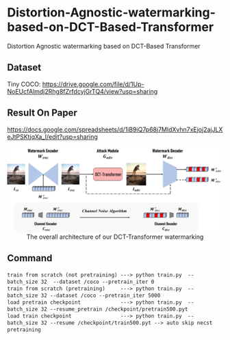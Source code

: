 # Distortion-Agnostic-watermarking-based-on-DCT-Based-Transformer
Distortion Agnostic watermarking based on DCT-Based Transformer

## Dataset

Tiny COCO: https://drive.google.com/file/d/1Up-NoEUcfAlmdj2Rhg8fZrfdcyjGrTQ4/view?usp=sharing

## Result On Paper
https://docs.google.com/spreadsheets/d/1iB9iQ7p68j7MldXvhn7xEjoj2ajJLXeJtPSKtjqXa_I/edit?usp=sharing


<p align="center">
<img src="docs/watermarking.png" width="800px"/>
<br>
The overall architecture of our DCT-Transformer watermarking
</p>




## Command
```
train from scratch (not pretraining) ---> python train.py  --batch_size 32  --dataset /coco --pretrain_iter 0
train from scratch (pretraining)     ---> python train.py  --batch_size 32 --dataset /coco --pretrain_iter 5000
load pretrain checkpoint             ---> python train.py  --batch_size 32 --resume_pretrain /checkpoint/pretrain500.pyt
load train checkpoint                ---> python train.py  --batch_size 32 --resume /checkpoint/train500.pyt --> auto skip necst pretraining
```



